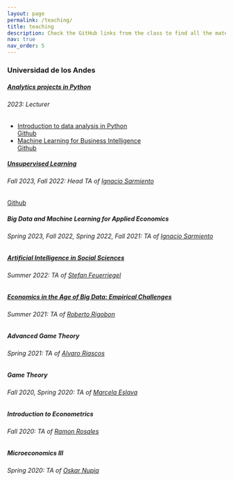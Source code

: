 ```yaml
---
layout: page
permalink: /teaching/
title: teaching
description: Check the GitHub links from the class to find all the material from them. There you will find scripts, workshops, data, and PowerPoint presentations.
nav: true
nav_order: 5
---
```


<article>
    <h3 id="universidad-de-los-andes">Universidad de los Andes</h3>

<div class="card mt-3">
  <div class="p-3">
    <div class="row">
      <div class="col-sm-10">
        <h5 class="card-title"><a href="https://educacioncontinua.uniandes.edu.co/es/programas/proyectos-de-analitica-en-python" target="_blank" rel="noopener noreferrer">Analytics projects in Python</a></h5>
        <h6 class="card-subtitle font-italic">2023: Lecturer </h6>
      </div>
    </div>
    <ul class="card-text font-weight-light list-group list-group-flush">
      <li class="list-group-item">
        <div class="row">
          <div class="col-sm-11">
            <a href="https://educacioncontinua.uniandes.edu.co/es/programas/introduccion-al-analisis-de-datos-en-python" target="_blank" rel="noopener noreferrer">Introduction to data analysis in Python</a>
          </div>
          <div class="col-sm-1">
            <a href="https://github.com/lgomezt/Intro_Python" target="_blank" rel="noopener noreferrer">Github</a>
          </div>
        </div>
      </li>
      <li class="list-group-item">
        <div class="row">
          <div class="col-sm-11">
            <a href="https://educacioncontinua.uniandes.edu.co/es/programas/introduccion-al-analisis-de-datos-en-python" target="_blank" rel="noopener noreferrer">Machine Learning for Business Intelligence</a>
          </div>
          <div class="col-sm-1">
            <a href="https://github.com/lgomezt/Intro_Python" target="_blank" rel="noopener noreferrer">Github</a>
          </div>
        </div>
      </li>
    </ul>
  </div>
</div>

<div class="card mt-3">
  <div class="p-3">
    <div class="row">
      <div class="col-sm-11">
        <h5 class="card-title"><a href="https://www.coursera.org/degrees/maestria-analitica-de-datos-uniandes" target="_blank" rel="noopener noreferrer">Unsupervised Learning</a></h5>
        <h6 class="card-subtitle font-italic">Fall 2023, Fall 2022: Head TA of <a href="https://ignaciomsarmiento.github.io/index.html" target="_blank" rel="noopener noreferrer">Ignacio Sarmiento</a></h6>
      </div>
      <div class="col-sm-1">
            <a href="https://github.com/lgomezt/Aprendizaje_No_Supervisado" target="_blank" rel="noopener noreferrer">Github</a>
      </div>
    </div>
  </div>
</div>

<div class="card mt-3">
  <div class="p-3">
    <div class="row">
      <div class="col-sm-10">
        <h5 class="card-title">Big Data and Machine Learning for Applied Economics</h5>
        <h6 class="card-subtitle font-italic">Spring 2023, Fall 2022, Spring 2022, Fall 2021: TA of <a href="https://ignaciomsarmiento.github.io/index.html" target="_blank" rel="noopener noreferrer">Ignacio Sarmiento</a></h6>
      </div>
    </div>
  </div>
</div>

<div class="card mt-3">
  <div class="p-3">
    <div class="row">
      <div class="col-sm-10">
        <h5 class="card-title"><a href="https://educacioncontinua.uniandes.edu.co/es/programas/artificial-intelligence-social-sciences" target="_blank" rel="noopener noreferrer">Artificial Intelligence in Social Sciences</a></h5>
        <h6 class="card-subtitle font-italic">Summer 2022: TA of <a href="https://mis.ethz.ch/about/feuerriegel.html" target="_blank" rel="noopener noreferrer">Stefan Feuerriegel</a></h6>
      </div>
    </div>
  </div>
</div>

<div class="card mt-3">
  <div class="p-3">
    <div class="row">
      <div class="col-sm-10">
        <h5 class="card-title"><a href="https://educacioncontinua.uniandes.edu.co/es/programas/economia-en-la-era-de-big-data-retos-empiricos" target="_blank" rel="noopener noreferrer">Economics in the Age of Big Data: Empirical Challenges</a></h5>
        <h6 class="card-subtitle font-italic">Summer 2021: TA of <a href="https://mitsloan.mit.edu/faculty/directory/roberto-rigobon" target="_blank" rel="noopener noreferrer">Roberto Rigobon</a></h6>
      </div>
    </div>
  </div>
</div>

<div class="card mt-3">
  <div class="p-3">
    <div class="row">
      <div class="col-sm-10">
        <h5 class="card-title">Advanced Game Theory</h5>
        <h6 class="card-subtitle font-italic">Spring 2021: TA of <a href="https://economia.uniandes.edu.co/riascos" target="_blank" rel="noopener noreferrer">Alvaro Riascos</a></h6>
      </div>
    </div>
  </div>
</div>

<div class="card mt-3">
  <div class="p-3">
    <div class="row">
      <div class="col-sm-10">
        <h5 class="card-title">Game Theory</h5>
        <h6 class="card-subtitle font-italic">Fall 2020, Spring 2020: TA of <a href="https://economia.uniandes.edu.co/eslava" target="_blank" rel="noopener noreferrer">Marcela Eslava</a></h6>
      </div>
    </div>
  </div>
</div>

<div class="card mt-3">
  <div class="p-3">
    <div class="row">
      <div class="col-sm-10">
        <h5 class="card-title">Introduction to Econometrics </h5>
        <h6 class="card-subtitle font-italic">Fall 2020: TA of <a href="https://scholar.google.com/citations?user=dnAZ9hcAAAAJ&hl=es" target="_blank" rel="noopener noreferrer">Ramon Rosales</a></h6>
      </div>
    </div>
  </div>
</div>

<div class="card mt-3">
  <div class="p-3">
    <div class="row">
      <div class="col-sm-10">
        <h5 class="card-title">Microeconomics III</h5>
        <h6 class="card-subtitle font-italic">Spring 2020: TA of <a href="https://economia.uniandes.edu.co/nupia" target="_blank" rel="noopener noreferrer">Oskar Nupia</a></h6>
      </div>
    </div>
  </div>
</div>


  </article>
